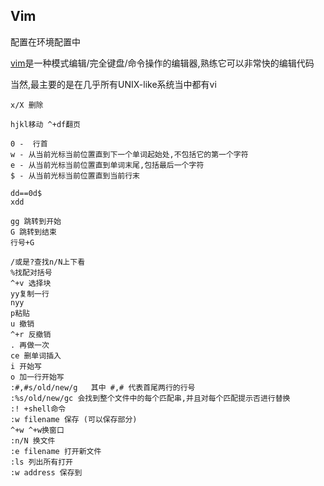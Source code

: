 ## Vim

配置在环境配置中

[vim](https://gitlab.com/wsdjeg/vim-galore-zh_cn)是一种模式编辑/完全键盘/命令操作的编辑器,熟练它可以非常快的编辑代码

当然,最主要的是在几乎所有UNIX-like系统当中都有vi
```vim
x/X 删除  

hjkl移动 ^+df翻页

0 -  行首
w - 从当前光标当前位置直到下一个单词起始处,不包括它的第一个字符 
e - 从当前光标当前位置直到单词末尾,包括最后一个字符 
$ - 从当前光标当前位置直到当前行末 

dd==0d$
xdd

gg 跳转到开始  
G 跳转到结束
行号+G

/或是?查找n/N上下看
%找配对括号
^+v 选择块
yy复制一行
nyy
p粘贴
u 撤销 
^+r 反撤销 
. 再做一次 
ce 删单词插入
i 开始写
o 加一行开始写
:#,#s/old/new/g   其中 #,# 代表首尾两行的行号 
:%s/old/new/gc 会找到整个文件中的每个匹配串,并且对每个匹配提示否进行替换
:! +shell命令
:w filename 保存 (可以保存部分) 
^+w ^+w换窗口
:n/N 换文件
:e filename 打开新文件
:ls 列出所有打开
:w address 保存到
```